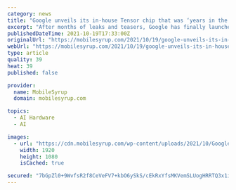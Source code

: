 ```yaml
---
category: news
title: "Google unveils its in-house Tensor chip that was ‘years in the making’"
excerpt: "After months of leaks and teasers, Google has finally launched its latest flagships: the Pixel 6 ($799) and Pixel 6 Pro ($1,179) with the Mountain View, California-based company's in-house Tensor chips."
publishedDateTime: 2021-10-19T17:33:00Z
originalUrl: "https://mobilesyrup.com/2021/10/19/google-unveils-its-in-house-tensor-chip-that-was-years-in-the-making/"
webUrl: "https://mobilesyrup.com/2021/10/19/google-unveils-its-in-house-tensor-chip-that-was-years-in-the-making/"
type: article
quality: 39
heat: 39
published: false

provider:
  name: MobileSyrup
  domain: mobilesyrup.com

topics:
  - AI Hardware
  - AI

images:
  - url: "https://cdn.mobilesyrup.com/wp-content/uploads/2021/10/Google-tensor-header.jpg"
    width: 1920
    height: 1080
    isCached: true

secured: "7bGpZl0+9WvfsR2f8CeVeFV7+kbO6ySkS/cEkRxYfsMKVemSLUogHRRTQ3x1io5OvS88VCozvGLavrEBNr3b7+8rxkhrOyR8rO6mbszeEF3DNcYeHv1F+soiRLMY4LaXYtb3S6M4q/0iYi8AB67FdhTUb6pBfb7FPfXABqbDoZhHboWAy/wWsbIdBZSFSqxaOdH0qrz/jee0Iub5So+diO6mVULKaJiyLZ/BW94vtr+/fI+A14U4UQJ5CKE+rso1NOSSSnasV/WEsu2lw+CTXpXDgAaj6H+8aet3gAlEcDxv1etM/JSu8KA64tHTTfSiaKJvdkHQ+nlbBQaE3i9qXS1m7D1w7dF6CPoHTLa1Qdo=;eGcndf39tIueyQOJTzZ31A=="
---
```


